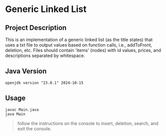 
# Generic Linked List

## Project Description

This is an implementation of a generic linked list (as the title states) that uses a txt file to output values based on function calls, i.e., addToFront, deletion, etc. Files should contain 'items' (nodes) with id values, prices, and descriptions separated by whitespace.  

## Java Version

```shell
openjdk version "23.0.1" 2024-10-15
```

## Usage

```shell
javac Main.java
java Main
```
> follow the instructions on the console to insert, deletion, search, and exit the console.
